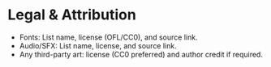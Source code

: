 # Legal & Attribution
- Fonts: List name, license (OFL/CC0), and source link.
- Audio/SFX: List name, license, and source link.
- Any third-party art: license (CC0 preferred) and author credit if required.
